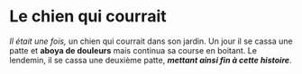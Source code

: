 # Le chien qui courrait

*Il était une fois,* un chien qui courrait dans son jardin.
Un jour il se cassa une patte et **aboya de douleurs** mais continua sa course en boitant.
Le lendemin, il se cassa une deuxième patte, ***mettant ainsi fin à cette histoire***.